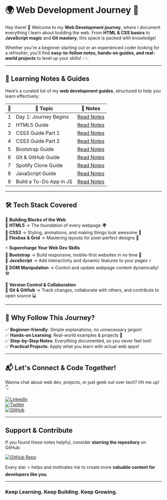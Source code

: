 # 🌍 Web Development Journey 🚀  

Hey there! 👋 Welcome to my **Web Development journey**, where I document everything I learn about building the web. From **HTML & CSS basics** to **JavaScript magic** and **Git mastery**, this space is packed with knowledge!  

Whether you're a beginner starting out or an experienced coder looking for a refresher, you’ll find **easy-to-follow notes, hands-on guides, and real-world projects** to level up your skills! 💡✨  

---

## 📖 Learning Notes & Guides  

Here’s a curated list of my **web development guides**, structured to help you learn effectively:  

| 🔢 | 🚀 Topic                  | 📜 Notes                                                                                         |
|----|---------------------------|-------------------------------------------------------------------------------------------------|
|  1  | Day 1: Journey Begins      | [Read Notes](https://dev.to/_bhupeshk_/web-dev-day-1-journey-begins-1733)                        |
|  2  | HTML5 Guide                | [Read Notes](https://dev.to/_bhupeshk_/web-dev-day-2-html5-guide-57nn)                          |
|  3  | CSS3 Guide Part 1          | [Read Notes](https://dev.to/_bhupeshk_/web-dev-day-3-css3-guide-part-1-1jpp)                    |
|  4  | CSS3 Guide Part 2          | [Read Notes](https://dev.to/_bhupeshk_/web-dev-day-4-css3-guide-part-2-jk9)                     |
|  5  | Bootstrap Guide            | [Read Notes](https://dev.to/_bhupeshk_/web-dev-day-5-bootstrap-guide-359p)                      |
|  6  | Git & GitHub Guide         | [Read Notes](https://dev.to/_bhupeshk_/git-and-github-guide-4gac)                               |
|  7  | Spotify Clone Guide        | [Read Notes](https://dev.to/_bhupeshk_/spotify-clone-html-css-guide-1e9)                        |
|  8  | JavaScript Guide           | [Read Notes](https://dev.to/_bhupeshk_/web-dev-day-5-javascript-guide-4ngf)                     |
|  9  | Build a To-Do App in JS    | [Read Notes](https://dev.to/_bhupeshk_/build-a-simple-to-do-app-with-javascript-a-step-by-step-guide-kkd) |

---

## 🛠️ Tech Stack Covered  

🚀 **Building Blocks of the Web**  
🔹 **HTML5** → The foundation of every webpage 🌍  
🔹 **CSS3** → Styling, animations, and making things look awesome 🎨  
🔹 **Flexbox & Grid** → Mastering layouts for pixel-perfect designs 📐  

⚡ **Supercharge Your Web Dev Skills**  
🔹 **Bootstrap** → Build responsive, mobile-first websites in no time 📱  
🔹 **JavaScript** → Add interactivity and dynamic features to your pages ⚡  
🔹 **DOM Manipulation** → Control and update webpage content dynamically! 🛠️  

📌 **Version Control & Collaboration**  
🔹 **Git & GitHub** → Track changes, collaborate with others, and contribute to open source 💻  

---

## 🌟 Why Follow This Journey?  

✅ **Beginner-friendly**: Simple explanations, no unnecessary jargon!  
✅ **Hands-on Learning**: Real-world examples & projects 🚀  
✅ **Step-by-Step Notes**: Everything documented, so you never feel lost!  
✅ **Practical Projects**: Apply what you learn with actual web apps!  

---

## 📬 Let's Connect & Code Together!  

Wanna chat about web dev, projects, or just geek out over tech? Hit me up! 👇  

[![LinkedIn](https://img.shields.io/badge/LinkedIn-blue?style=for-the-badge&logo=linkedin)](https://www.linkedin.com/in/bhupeshk3014/)  
[![Twitter](https://img.shields.io/badge/Twitter-1DA1F2?style=for-the-badge&logo=twitter&logoColor=white)](https://x.com/_bhupeshk_)  
[![GitHub](https://img.shields.io/badge/GitHub-black?style=for-the-badge&logo=github)](https://github.com/bhupeshk3014)  

---

## Support & Contribute  

If you found these notes helpful, consider **starring the repository** on GitHub:  

[![GitHub Repo](https://img.shields.io/badge/GitHub-View%20Repo-black?style=for-the-badge&logo=github)](https://github.com/bhupeshk3014/web-dev)  

Every star ⭐ helps and motivates me to create more **valuable content for developers like you**.  

---

### Keep Learning. Keep Building. Keep Growing.
